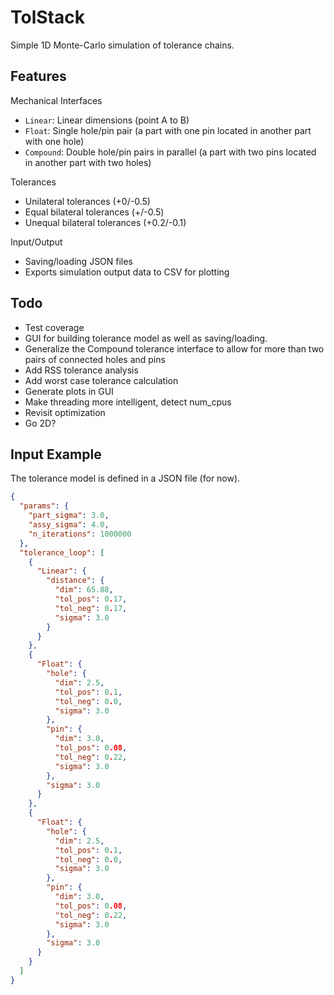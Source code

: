 # TolStack

Simple 1D Monte-Carlo simulation of tolerance chains.

## Features

Mechanical Interfaces

* `Linear`: Linear dimensions (point A to B)
* `Float`: Single hole/pin pair (a part with one pin located in another part with one hole)
* `Compound`: Double hole/pin pairs in parallel (a part with two pins located in another part with two holes)

Tolerances

* Unilateral tolerances (+0/-0.5)
* Equal bilateral tolerances (+/-0.5)
* Unequal bilateral tolerances (+0.2/-0.1)

Input/Output

* Saving/loading JSON files
* Exports simulation output data to CSV for plotting

## Todo

* Test coverage
* GUI for building tolerance model as well as saving/loading.
* Generalize the Compound tolerance interface to allow for more than two pairs of connected holes and pins
* Add RSS tolerance analysis
* Add worst case tolerance calculation
* Generate plots in GUI
* Make threading more intelligent, detect num_cpus
* Revisit optimization
* Go 2D?

## Input Example
The tolerance model is defined in a JSON file (for now).

```JSON
{
  "params": {
    "part_sigma": 3.0,
    "assy_sigma": 4.0,
    "n_iterations": 1000000
  },
  "tolerance_loop": [
    {
      "Linear": {
        "distance": {
          "dim": 65.88,
          "tol_pos": 0.17,
          "tol_neg": 0.17,
          "sigma": 3.0
        }
      }
    },
    {
      "Float": {
        "hole": {
          "dim": 2.5,
          "tol_pos": 0.1,
          "tol_neg": 0.0,
          "sigma": 3.0
        },
        "pin": {
          "dim": 3.0,
          "tol_pos": 0.08,
          "tol_neg": 0.22,
          "sigma": 3.0
        },
        "sigma": 3.0
      }
    },
    {
      "Float": {
        "hole": {
          "dim": 2.5,
          "tol_pos": 0.1,
          "tol_neg": 0.0,
          "sigma": 3.0
        },
        "pin": {
          "dim": 3.0,
          "tol_pos": 0.08,
          "tol_neg": 0.22,
          "sigma": 3.0
        },
        "sigma": 3.0
      }
    }
  ]
}
```
